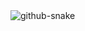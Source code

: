 <picture>
  <source media="(prefers-color-scheme: dark)" srcset="https://raw.githubusercontent.com/panduruionut/panduruionut/github-contribution-grid-snake-dark.svg" />
  <source media="(prefers-color-scheme: light)" srcset="https://raw.githubusercontent.com/panduruionut/panduruionut/output/github-contribution-grid-snake.svg" />
  <img alt="github-snake" src="https://raw.githubusercontent.com    /panduruionut/panduruionut/output/github-contribution-grid-snake.svg" />
</picture>

